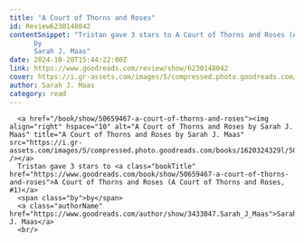 ```yaml
---
title: "A Court of Thorns and Roses"
id: Review6230148042
contentSnippet: "Tristan gave 3 stars to A Court of Thorns and Roses (A Court of Thorns and Roses, #1)
      by
      Sarah J. Maas"
date: 2024-10-20T15:44:22:00Z
link: https://www.goodreads.com/review/show/6230148042
cover: https://i.gr-assets.com/images/S/compressed.photo.goodreads.com/books/1620324329l/50659467._MY75_.jpg
author: Sarah J. Maas
category: read
---
```


      
      <a href="/book/show/50659467-a-court-of-thorns-and-roses"><img align="right" hspace="10" alt="A Court of Thorns and Roses by Sarah J. Maas" title="A Court of Thorns and Roses by Sarah J. Maas" src="https://i.gr-assets.com/images/S/compressed.photo.goodreads.com/books/1620324329l/50659467._MY75_.jpg" /></a>
      Tristan gave 3 stars to <a class="bookTitle" href="https://www.goodreads.com/book/show/50659467-a-court-of-thorns-and-roses">A Court of Thorns and Roses (A Court of Thorns and Roses, #1)</a>
      <span class="by">by</span>
      <a class="authorName" href="https://www.goodreads.com/author/show/3433047.Sarah_J_Maas">Sarah J. Maas</a>
      <br/>